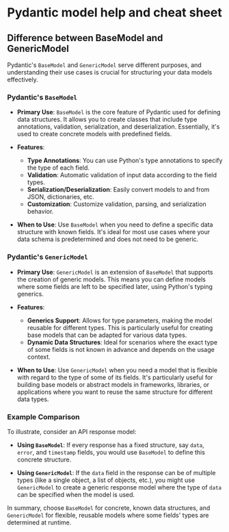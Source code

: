 # Pydantic model help and cheat sheet

## Difference between BaseModel and GenericModel

Pydantic's `BaseModel` and `GenericModel` serve different purposes, and understanding their use cases is crucial for
structuring your data models effectively.

### Pydantic's `BaseModel`

- **Primary Use**: `BaseModel` is the core feature of Pydantic used for defining data structures. It allows you to
  create classes that include type annotations, validation, serialization, and deserialization. Essentially, it's used
  to create concrete models with predefined fields.

- **Features**:
    - **Type Annotations**: You can use Python's type annotations to specify the type of each field.
    - **Validation**: Automatic validation of input data according to the field types.
    - **Serialization/Deserialization**: Easily convert models to and from JSON, dictionaries, etc.
    - **Customization**: Customize validation, parsing, and serialization behavior.

- **When to Use**: Use `BaseModel` when you need to define a specific data structure with known fields. It's ideal for
  most use cases where your data schema is predetermined and does not need to be generic.

### Pydantic's `GenericModel`

- **Primary Use**: `GenericModel` is an extension of `BaseModel` that supports the creation of generic models. This
  means you can define models where some fields are left to be specified later, using Python's typing generics.

- **Features**:
    - **Generics Support**: Allows for type parameters, making the model reusable for different types. This is
      particularly useful for creating base models that can be adapted for various data types.
    - **Dynamic Data Structures**: Ideal for scenarios where the exact type of some fields is not known in advance and
      depends on the usage context.

- **When to Use**: Use `GenericModel` when you need a model that is flexible with regard to the type of some of its
  fields. It's particularly useful for building base models or abstract models in frameworks, libraries, or applications
  where you want to reuse the same structure for different data types.

### Example Comparison

To illustrate, consider an API response model:

- **Using `BaseModel`**: If every response has a fixed structure, say `data`, `error`, and `timestamp` fields, you would
  use `BaseModel` to define this concrete structure.

- **Using `GenericModel`**: If the `data` field in the response can be of multiple types (like a single object, a list
  of objects, etc.), you might use `GenericModel` to create a generic response model where the type of `data` can be
  specified when the model is used.

In summary, choose `BaseModel` for concrete, known data structures, and `GenericModel` for flexible, reusable models
where some fields' types are determined at runtime.